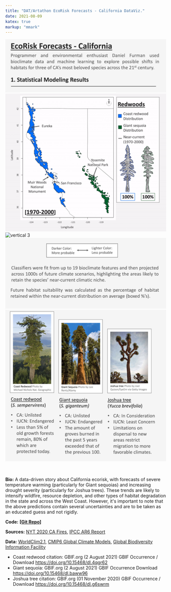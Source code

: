 ```yaml
---
title: "DAT/Artathon EcoRisk Forecasts - California DataViz."
date: 2021-08-09
katex: true
markup: "mmark"
---
```



<img src="/research-outputs/datartathon/knitted-files/ecorisk-zoo-vertical-1.png" style="border:0px;margin:0px" alt="vertical 1"/><!--
--><img src="/research-outputs/datartathon/knitted-files/ecorisk-zoo-vertical-2-faster.gif" style="border:0px;margin:0px" alt="vertical 2"/><!--
--><img src="/research-outputs/datartathon/knitted-files/ecorisk-zoo-vertical-3-faster.gif" style="border:0px;margin:0px" alt="vertical 3"/><!--
--><img src="/research-outputs/datartathon/knitted-files/ecorisk-zoo-vertical-4.png" style="border:0px;margin:0px" alt="vertical 4"/><!--
--><img src="/research-outputs/datartathon/knitted-files/ecorisk-zoo-vertical-5.png" style="border:0px;margin:0px" alt="vertical 5"/>

<br>

**Bio:** A data-driven story about California ecorisk, with forecasts of severe temperature warming (particularly for Giant sequoias) and increasing drought severity (particularly for Joshua trees). These trends are likely to intensify wildfire, resource depletion, and other types of habitat degradation in the state and across the West Coast. However, it's important to note that the above predictions contain several uncertainties and are to be taken as an educated guess and not rigidly.

**Code:** **[[Git Repo](https://github.com/daniel-furman/PySDMs)]**

**Sources:** [NYT 2020 CA Fires](https://www.nytimes.com/interactive/2020/12/09/climate/redwood-sequoia-tree-fire.html?), [IPCC AR6 Report](https://www.ipcc.ch/report/ar6/wg1/)

**Data:** [WorldClim2.1](https://www.worldclim.org/data/worldclim21.html), [CMIP6 Global Climate Models](https://www.worldclim.org/data/cmip6/cmip6climate.html#), [Global Biodiversity Information Facility](https://www.gbif.org)

  * Coast redwood citation: GBIF.org (2 August 2021) GBIF Occurrence / Download https://doi.org/10.15468/dl.4qgr62
  * Giant sequoia: GBIF.org (2 August 2021) GBIF Occurrence Download https://doi.org/10.15468/dl.baww96
  * Joshua tree citation: GBIF.org (01 November 2020) GBIF Occurrence / Download https://doi.org/10.15468/dl.g6swrm 




